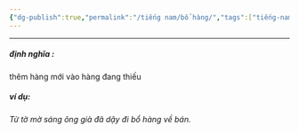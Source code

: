 ```yaml
---
{"dg-publish":true,"permalink":"/tiếng nam/bổ hàng/","tags":["tiếng-nam"],"created":"2025-08-13T22:43:07.543+07:00"}
---
```


---

##### định nghĩa :
thêm hàng mới vào hàng đang thiếu

##### ví dụ:
*Từ tờ mờ sáng ông già đã dậy đi bổ hàng về bán.*

